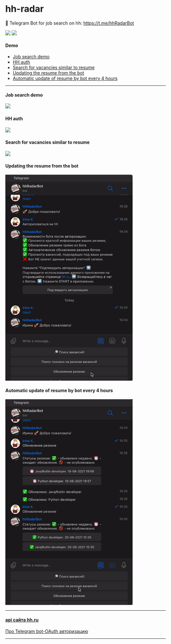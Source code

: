 # hh-radar
🤖 Telegram Bot for job search on hh: https://t.me/hhRadarBot

![](https://img.shields.io/github/languages/top/never-sleeps/hh-radar)
![](https://img.shields.io/github/license/never-sleeps/hh-radar)

#### Demo
- [Job search demo](#job-search-demo)
- [HH auth](#hh-auth)
- [Search for vacancies similar to resume](#search-for-vacancies-similar-to-resume)
- [Updating the resume from the bot](#updating-the-resume-from-the-bot)
- [Automatic update of resume by bot every 4 hours](#automatic-update-of-resume-by-bot-every-4-hours)

-------------------------------------------------------------------------------
#### Job search demo
<img src="https://github.com/never-sleeps/hh-radar/blob/master/demo/search-demo.gif" width="400"/>

#### HH auth
<img src="https://github.com/never-sleeps/hh-radar/blob/master/demo/auth-demo.gif" width="400"/>

#### Search for vacancies similar to resume
<img src="https://github.com/never-sleeps/hh-radar/blob/master/demo/search-demo2.gif" width="400"/>

#### Updating the resume from the bot
<img src="https://github.com/never-sleeps/hh-radar/blob/master/demo/resume-updating-demo.gif" width="400"/>

#### Automatic update of resume by bot every 4 hours
<img src="https://github.com/never-sleeps/hh-radar/blob/master/demo/resume-autoupdating-demo.gif" width="400"/>

-------------------------------------------------------------------------------
#### **[api сайта hh.ru ](https://github.com/hhru/api/blob/master/README.md#headhunter-api)**
[Про Telegram bot-OAuth авторизацию](https://coderoad.ru/37264827/Telegram-bot-OAuth-%D0%B0%D0%B2%D1%82%D0%BE%D1%80%D0%B8%D0%B7%D0%B0%D1%86%D0%B8%D1%8F)

-------------------------------------------------------------------------------

